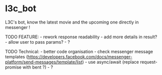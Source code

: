 # l3c_bot
L3C's bot, know the latest movie and the upcoming one directly in messenger !


TODO FEATURE:
    - rework response readability
    - add more details in result?
    - allow user to pass params?
    - ?

TODO Technical:
    - better code organisation
    - check messenger message templates (https://developers.facebook.com/docs/messenger-platform/send-messages/template/list)
    - use async/await (replace request-promise with bent ?)
    - ?